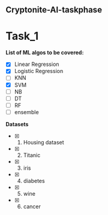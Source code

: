 ﻿## Cryptonite-AI-taskphase

# Task_1

**List of ML algos to be covered:**
- [x] Linear Regression
- [x] Logistic Regression
- [ ] KNN 
- [x] SVM 
- [ ] NB 
- [ ] DT 
- [ ] RF 
- [ ] ensemble 

**Datasets**

- [x] 1. Housing dataset
- [x] 2. Titanic
- [x] 3. iris
- [x] 4. diabetes
- [x] 5. wine 
- [x] 6. cancer
